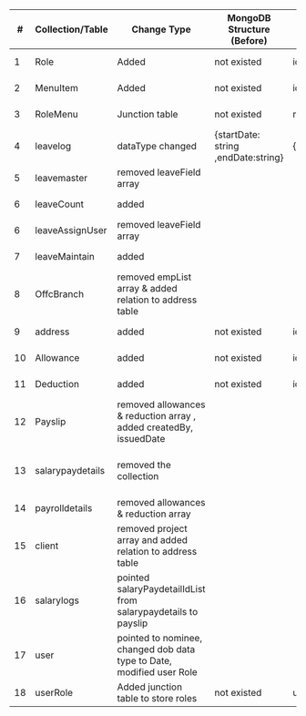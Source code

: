 



| #  | Collection/Table    | Change Type          | MongoDB Structure (Before)        | PostgreSQL Structure (After)             | purpose/Notes               | 
|----|---------------------|-----------------------|------------------------------------|-------------------------------------------|-------------------------------|
| 1  |       Role           |   Added                |    not existed                     | id,name                                   | Redesigned the RBAC  |
| 2  |        MenuItem       |  Added               |  not existed                      | id,label,icon,path,parentid               | Redesigned the RBAC   | 
| 3  | RoleMenu              |   Junction table              |  not existed                      | roleId,menuItemId                         | Redesigned the RBAC  | 
| 4  |  leavelog            |  dataType changed       | {startDate: string ,endDate:string}      | {startDate: Date ,endDate:Date}            |  enhancement        | 
| 5  | leavemaster          |removed leaveField array  |                                           |                         |   added normalization  | 
| 6  |leaveCount           | added                     |                                    |                               | added normalization |
| 6  |leaveAssignUser      | removed leaveField array  |                                    |                               | added normalization |
| 7  | leaveMaintain       | added                     |                                    |                               | added normalization  |
| 8  |OffcBranch  | removed empList array & added relation to address table |            |                               | added normalization |
| 9  | address       | added                              |   not existed |id,address,city,district,state,country,pincode|  added normalization  |
| 10 | Allowance | added                                  |  not existed | id, name , amount |  added normalization |
| 11 | Deduction | added                                  |  not existed | id, name , amount |  added normalization |
| 12 | Payslip  | removed allowances & reduction array , added createdBy, issuedDate |       |                       |added normalization|
| 13 | salarypaydetails | removed the collection |                |                  | move salary amount and processing date to playslip |
| 14 |payrolldetails | removed allowances & reduction array |                        |                            |                       |
| 15 | client         | removed project array and added relation to address table |  |                            |                         |
| 16 | salarylogs     | pointed salaryPaydetailIdList from salarypaydetails to payslip |                          |                          |
| 17 | user  | pointed to nominee, changed dob data type to Date, modified user Role |         |             |            |
| 18 |userRole| Added junction table to store roles | not existed | userId, roleId | |
